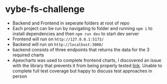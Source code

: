 # vybe-fs-challenge

- Backend and Frontend in seperate folders at root of repo
- Each project can be run by navigating to folder and running `npm i` to install dependencies and then `npm run dev` to start dev server
- Frontend will run on `http://127.0.0.1:5173/`
- Backend will run on `http://localhost:3000/`
- backend consists of three endpoints that returns the data for the 3 required charts
- Apexcharts was used to complete frontend charts, I discovered an issue with the library that prevents it from being properly tested [link](https://github.com/apexcharts/react-apexcharts/issues/425). Unable to complete full test coverage but happy to discuss test approaches in person
